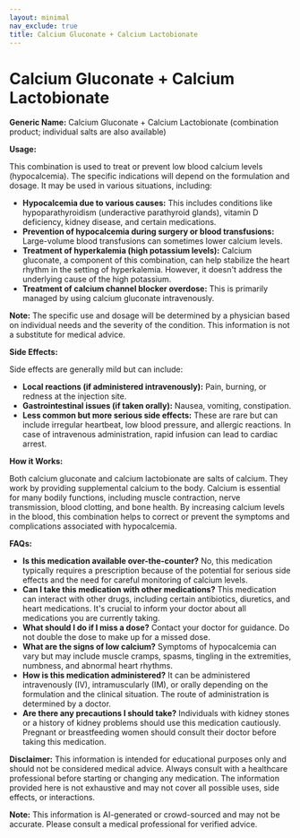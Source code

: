 ```yaml
---
layout: minimal
nav_exclude: true
title: Calcium Gluconate + Calcium Lactobionate
---
```


# Calcium Gluconate + Calcium Lactobionate

**Generic Name:** Calcium Gluconate + Calcium Lactobionate (combination product;  individual salts are also available)

**Usage:**

This combination is used to treat or prevent low blood calcium levels (hypocalcemia).  The specific indications will depend on the formulation and dosage.  It may be used in various situations, including:

* **Hypocalcemia due to various causes:**  This includes conditions like hypoparathyroidism (underactive parathyroid glands), vitamin D deficiency, kidney disease, and certain medications.
* **Prevention of hypocalcemia during surgery or blood transfusions:** Large-volume blood transfusions can sometimes lower calcium levels.
* **Treatment of hyperkalemia (high potassium levels):** Calcium gluconate, a component of this combination, can help stabilize the heart rhythm in the setting of hyperkalemia. However, it doesn't address the underlying cause of the high potassium.
* **Treatment of calcium channel blocker overdose:**  This is primarily managed by using calcium gluconate intravenously.

**Note:** The specific use and dosage will be determined by a physician based on individual needs and the severity of the condition.  This information is not a substitute for medical advice.


**Side Effects:**

Side effects are generally mild but can include:

* **Local reactions (if administered intravenously):**  Pain, burning, or redness at the injection site.
* **Gastrointestinal issues (if taken orally):** Nausea, vomiting, constipation.
* **Less common but more serious side effects:**  These are rare but can include irregular heartbeat, low blood pressure, and allergic reactions.  In case of intravenous administration, rapid infusion can lead to cardiac arrest.

**How it Works:**

Both calcium gluconate and calcium lactobionate are salts of calcium. They work by providing supplemental calcium to the body.  Calcium is essential for many bodily functions, including muscle contraction, nerve transmission, blood clotting, and bone health.  By increasing calcium levels in the blood, this combination helps to correct or prevent the symptoms and complications associated with hypocalcemia.


**FAQs:**

* **Is this medication available over-the-counter?** No, this medication typically requires a prescription because of the potential for serious side effects and the need for careful monitoring of calcium levels.
* **Can I take this medication with other medications?**  This medication can interact with other drugs, including certain antibiotics, diuretics, and heart medications.  It's crucial to inform your doctor about all medications you are currently taking.
* **What should I do if I miss a dose?** Contact your doctor for guidance.  Do not double the dose to make up for a missed dose.
* **What are the signs of low calcium?**  Symptoms of hypocalcemia can vary but may include muscle cramps, spasms, tingling in the extremities, numbness, and abnormal heart rhythms.
* **How is this medication administered?**  It can be administered intravenously (IV), intramuscularly (IM), or orally depending on the formulation and the clinical situation.  The route of administration is determined by a doctor.
* **Are there any precautions I should take?**  Individuals with kidney stones or a history of kidney problems should use this medication cautiously.  Pregnant or breastfeeding women should consult their doctor before taking this medication.


**Disclaimer:** This information is intended for educational purposes only and should not be considered medical advice.  Always consult with a healthcare professional before starting or changing any medication.  The information provided here is not exhaustive and may not cover all possible uses, side effects, or interactions.


**Note:** This information is AI-generated or crowd-sourced and may not be accurate. Please consult a medical professional for verified advice.